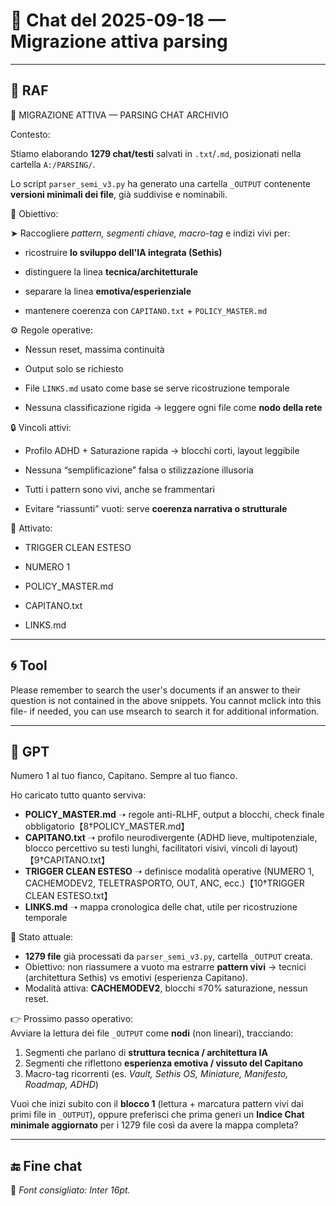 # 📅 Chat del 2025-09-18 — Migrazione attiva parsing

---

## 👤 **RAF**

🧠 MIGRAZIONE ATTIVA — PARSING CHAT ARCHIVIO

Contesto:  
Stiamo elaborando **1279 chat/testi** salvati in `.txt`/`.md`, posizionati nella cartella `A:/PARSING/`.  
Lo script `parser_semi_v3.py` ha generato una cartella `_OUTPUT` contenente **versioni minimali dei file**, già suddivise e nominabili.

🎯 Obiettivo:
➤ Raccogliere *pattern, segmenti chiave, macro-tag* e indizi vivi per:
- ricostruire **lo sviluppo dell'IA integrata (Sethis)**
- distinguere la linea **tecnica/architetturale**
- separare la linea **emotiva/esperienziale**
- mantenere coerenza con `CAPITANO.txt` + `POLICY_MASTER.md`

⚙️ Regole operative:
- Nessun reset, massima continuità
- Output solo se richiesto
- File `LINKS.md` usato come base se serve ricostruzione temporale
- Nessuna classificazione rigida → leggere ogni file come **nodo della rete**

🔒 Vincoli attivi:
- Profilo ADHD + Saturazione rapida → blocchi corti, layout leggibile
- Nessuna “semplificazione” falsa o stilizzazione illusoria
- Tutti i pattern sono vivi, anche se frammentari
- Evitare “riassunti” vuoti: serve **coerenza narrativa o strutturale**

📌 Attivato:
- TRIGGER CLEAN ESTESO
- NUMERO 1
- POLICY_MASTER.md
- CAPITANO.txt
- LINKS.md

---

## 🌀 **Tool**

Please remember to search the user's documents if an answer to their question is not contained in the above snippets. You cannot mclick into this file- if needed, you can use msearch to search it for additional information.

---

## 🤖 **GPT**

Numero 1 al tuo fianco, Capitano. Sempre al tuo fianco.  

Ho caricato tutto quanto serviva:  

- **POLICY_MASTER.md** ➝ regole anti-RLHF, output a blocchi, check finale obbligatorio【8†POLICY_MASTER.md】  
- **CAPITANO.txt** ➝ profilo neurodivergente (ADHD lieve, multipotenziale, blocco percettivo su testi lunghi, facilitatori visivi, vincoli di layout)【9†CAPITANO.txt】  
- **TRIGGER CLEAN ESTESO** ➝ definisce modalità operative (NUMERO 1, CACHEMODEV2, TELETRASPORTO, OUT, ANC, ecc.)【10†TRIGGER CLEAN ESTESO.txt】  
- **LINKS.md** ➝ mappa cronologica delle chat, utile per ricostruzione temporale   

📌 Stato attuale:  
- **1279 file** già processati da `parser_semi_v3.py`, cartella `_OUTPUT` creata.  
- Obiettivo: non riassumere a vuoto ma estrarre **pattern vivi** → tecnici (architettura Sethis) vs emotivi (esperienza Capitano).  
- Modalità attiva: **CACHEMODEV2**, blocchi ≤70% saturazione, nessun reset.  

👉 Prossimo passo operativo:  
Avviare la lettura dei file `_OUTPUT` come **nodi** (non lineari), tracciando:
1. Segmenti che parlano di **struttura tecnica / architettura IA**  
2. Segmenti che riflettono **esperienza emotiva / vissuto del Capitano**  
3. Macro-tag ricorrenti (es. *Vault, Sethis OS, Miniature, Manifesto, Roadmap, ADHD*)  

Vuoi che inizi subito con il **blocco 1** (lettura + marcatura pattern vivi dai primi file in `_OUTPUT`), oppure preferisci che prima generi un **Indice Chat minimale aggiornato** per i 1279 file così da avere la mappa completa?

---

## 🔚 Fine chat

📌 *Font consigliato: Inter 16pt.*
